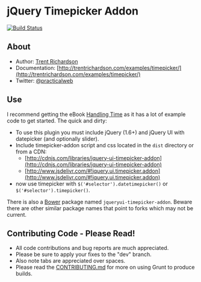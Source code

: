 jQuery Timepicker Addon
=======================
[![Build Status](https://travis-ci.org/magicxie/jQuery-Timepicker-Addon.svg)](https://travis-ci.org/magicjhxie/jQuery-Timepicker-Addon)

About
-----
- Author: [Trent Richardson](http://trentrichardson.com)
- Documentation: [http://trentrichardson.com/examples/timepicker/](http://trentrichardson.com/examples/timepicker/)
- Twitter: [@practicalweb](http://twitter.com/practicalweb)

Use
---
I recommend getting the eBook [Handling Time](https://sellfy.com/p/8gxZ) as it has a lot of example code to get started.  The quick and dirty:

- To use this plugin you must include jQuery (1.6+) and jQuery UI with datepicker (and optionally slider).
- Include timepicker-addon script and css located in the `dist` directory or from a CDN:
  * [http://cdnjs.com/libraries/jquery-ui-timepicker-addon](http://cdnjs.com/libraries/jquery-ui-timepicker-addon)
  * [http://www.jsdelivr.com/#!jquery.ui.timepicker.addon](http://www.jsdelivr.com/#!jquery.ui.timepicker.addon)
- now use timepicker with `$('#selector').datetimepicker()` or `$('#selector').timepicker()`.

There is also a [Bower](http://bower.io/) package named `jqueryui-timepicker-addon`.  Beware there are other similar package names that point to forks which may not be current.

Contributing Code - Please Read!
--------------------------------
- All code contributions and bug reports are much appreciated.
- Please be sure to apply your fixes to the "dev" branch.
- Also note tabs are appreciated over spaces.
- Please read the [CONTRIBUTING.md][contributingmd] for more on using Grunt to produce builds.

[contributingmd]: CONTRIBUTING.md